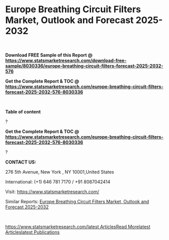 <h1>Europe Breathing Circuit Filters Market, Outlook and Forecast 2025-2032</h1><br/><p><strong>Download FREE Sample of this Report @ <a href="https://www.statsmarketresearch.com/download-free-sample/8030336/europe-breathing-circuit-filters-forecast-2025-2032-576">https://www.statsmarketresearch.com/download-free-sample/8030336/europe-breathing-circuit-filters-forecast-2025-2032-576</a></strong></p>
 
 
 
 <div><b>Get the Complete Report & TOC @ <a href="https://www.statsmarketresearch.com/europe-breathing-circuit-filters-forecast-2025-2032-576-8030336">https://www.statsmarketresearch.com/europe-breathing-circuit-filters-forecast-2025-2032-576-8030336</a></b></div>
 
 
 
 <p><br />
 
 <b>Table of content</b></p>
 
 
 
 <p>? </p>
 
 
 
 <div><b>Get the Complete Report & TOC @ <a href="https://www.statsmarketresearch.com/europe-breathing-circuit-filters-forecast-2025-2032-576-8030336">https://www.statsmarketresearch.com/europe-breathing-circuit-filters-forecast-2025-2032-576-8030336</a></b></div>
 
 
 
 <p>? </p>
 
 
 
 <p><b>CONTACT US:</b><br />
 
 276 5th Avenue, New York , NY 10001,United States<br />
 
 International: (+1) 646 781 7170 / +91 8087042414<br />
 
 Visit: <a href="https://www.statsmarketresearch.com/">https://www.statsmarketresearch.com/</a><br />
 
 Similar Reports: <a href="https://www.statsmarketresearch.com/europe-breathing-circuit-filters-forecast-2025-2032-576-8030336">Europe Breathing Circuit Filters Market, Outlook and Forecast 2025-2032</a><br />
 
 <br />
 
 <a href="https://gyeongbokgung.com">https://www.statsmarketresearch.com/</a><a href="https://hallyeomaritime.com">latest Articles</a><a href="https://jingwansa.com">Read More</a><a href="https://nguoiviet.jp/">latest Articles</a><a href="https://www.intelmarketresearch.com/">latest Publications</a></p>